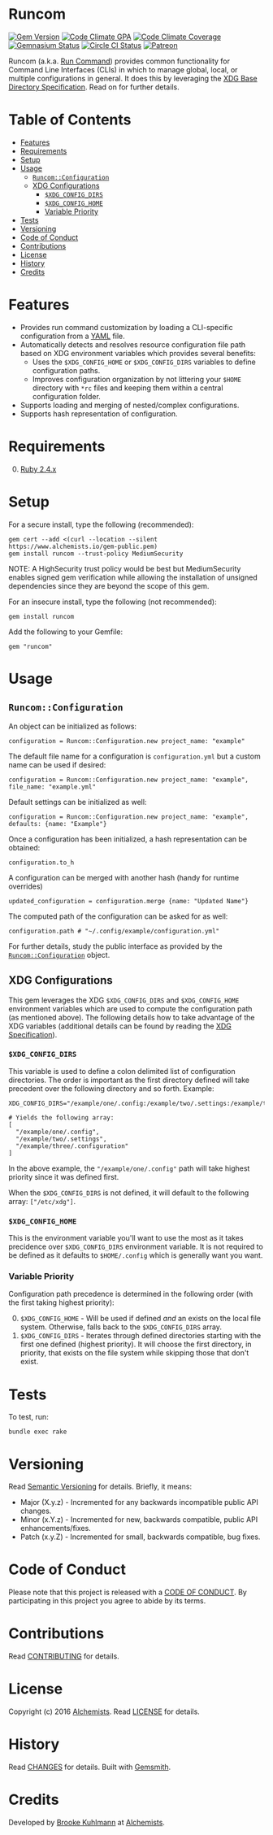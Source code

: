 # Runcom

[![Gem Version](https://badge.fury.io/rb/runcom.svg)](http://badge.fury.io/rb/runcom)
[![Code Climate GPA](https://codeclimate.com/github/bkuhlmann/runcom.svg)](https://codeclimate.com/github/bkuhlmann/runcom)
[![Code Climate Coverage](https://codeclimate.com/github/bkuhlmann/runcom/coverage.svg)](https://codeclimate.com/github/bkuhlmann/runcom)
[![Gemnasium Status](https://gemnasium.com/bkuhlmann/runcom.svg)](https://gemnasium.com/bkuhlmann/runcom)
[![Circle CI Status](https://circleci.com/gh/bkuhlmann/runcom.svg?style=svg)](https://circleci.com/gh/bkuhlmann/runcom)
[![Patreon](https://img.shields.io/badge/patreon-donate-brightgreen.svg)](https://www.patreon.com/bkuhlmann)

Runcom (a.k.a. [Run Command](https://en.wikipedia.org/wiki/Run_commands)) provides common
functionality for Command Line Interfaces (CLIs) in which to manage global, local, or multiple
configurations in general. It does this by leveraging the
[XDG Base Directory Specification](https://standards.freedesktop.org/basedir-spec/basedir-spec-latest.html).
Read on for further details.

<!-- Tocer[start]: Auto-generated, don't remove. -->

# Table of Contents

- [Features](#features)
- [Requirements](#requirements)
- [Setup](#setup)
- [Usage](#usage)
  - [`Runcom::Configuration`](#runcomconfiguration)
  - [XDG Configurations](#xdg-configurations)
    - [`$XDG_CONFIG_DIRS`](#xdg_config_dirs)
    - [`$XDG_CONFIG_HOME`](#xdg_config_home)
    - [Variable Priority](#variable-priority)
- [Tests](#tests)
- [Versioning](#versioning)
- [Code of Conduct](#code-of-conduct)
- [Contributions](#contributions)
- [License](#license)
- [History](#history)
- [Credits](#credits)

<!-- Tocer[finish]: Auto-generated, don't remove. -->

# Features

- Provides run command customization by loading a CLI-specific configuration from a
  [YAML](http://yaml.org) file.
- Automatically detects and resolves resource configuration file path based on XDG environment
  variables which provides several benefits:
  - Uses the `$XDG_CONFIG_HOME` or `$XDG_CONFIG_DIRS` variables to define configuration paths.
  - Improves configuration organization by not littering your `$HOME` directory with `*rc` files and
    keeping them within a central configuration folder.
- Supports loading and merging of nested/complex configurations.
- Supports hash representation of configuration.

# Requirements

0. [Ruby 2.4.x](https://www.ruby-lang.org)

# Setup

For a secure install, type the following (recommended):

    gem cert --add <(curl --location --silent https://www.alchemists.io/gem-public.pem)
    gem install runcom --trust-policy MediumSecurity

NOTE: A HighSecurity trust policy would be best but MediumSecurity enables signed gem verification
while allowing the installation of unsigned dependencies since they are beyond the scope of this
gem.

For an insecure install, type the following (not recommended):

    gem install runcom

Add the following to your Gemfile:

    gem "runcom"

# Usage

## `Runcom::Configuration`

An object can be initialized as follows:

    configuration = Runcom::Configuration.new project_name: "example"

The default file name for a configuration is `configuration.yml` but a custom name can be used if
desired:

    configuration = Runcom::Configuration.new project_name: "example", file_name: "example.yml"

Default settings can be initialized as well:

    configuration = Runcom::Configuration.new project_name: "example", defaults: {name: "Example"}

Once a configuration has been initialized, a hash representation can be obtained:

    configuration.to_h

A configuration can be merged with another hash (handy for runtime overrides)

    updated_configuration = configuration.merge {name: "Updated Name"}

The computed path of the configuration can be asked for as well:

    configuration.path # "~/.config/example/configuration.yml"

For further details, study the public interface as provided by the
[`Runcom::Configuration`](lib/runcom/configuration.rb) object.

## XDG Configurations

This gem leverages the XDG `$XDG_CONFIG_DIRS` and `$XDG_CONFIG_HOME` environment variables which are
used to compute the configuration path (as mentioned above). The following details how to take
advantage of the XDG variables (additional details can be found by reading the
[XDG Specification](https://standards.freedesktop.org/basedir-spec/basedir-spec-latest.html)).

### `$XDG_CONFIG_DIRS`

This variable is used to define a colon delimited list of configuration directories. The order is
important as the first directory defined will take precedent over the following directory and so
forth. Example:

    XDG_CONFIG_DIRS="/example/one/.config:/example/two/.settings:/example/three/.configuration"

    # Yields the following array:
    [
      "/example/one/.config",
      "/example/two/.settings",
      "/example/three/.configuration"
    ]

In the above example, the `"/example/one/.config"` path will take highest priority since it was
defined first.

When the `$XDG_CONFIG_DIRS` is not defined, it will default to the following array: `["/etc/xdg"]`.

### `$XDG_CONFIG_HOME`

This is the environment variable you'll want to use the most as it takes precidence over
`$XDG_CONFIG_DIRS` environment variable. It is not required to be defined as it defaults to
`$HOME/.config` which is generally want you want.

### Variable Priority

Configuration path precedence is determined in the following order (with the first taking highest
priority):

0. `$XDG_CONFIG_HOME` - Will be used if defined *and* an exists on the local file system. Otherwise,
   falls back to the `$XDG_CONFIG_DIRS` array.
0. `$XDG_CONFIG_DIRS` - Iterates through defined directories starting with the first one defined
   (highest priority). It will choose the first directory, in priority, that exists on the file
   system while skipping those that don't exist.

# Tests

To test, run:

    bundle exec rake

# Versioning

Read [Semantic Versioning](http://semver.org) for details. Briefly, it means:

- Major (X.y.z) - Incremented for any backwards incompatible public API changes.
- Minor (x.Y.z) - Incremented for new, backwards compatible, public API enhancements/fixes.
- Patch (x.y.Z) - Incremented for small, backwards compatible, bug fixes.

# Code of Conduct

Please note that this project is released with a [CODE OF CONDUCT](CODE_OF_CONDUCT.md). By
participating in this project you agree to abide by its terms.

# Contributions

Read [CONTRIBUTING](CONTRIBUTING.md) for details.

# License

Copyright (c) 2016 [Alchemists](https://www.alchemists.io).
Read [LICENSE](LICENSE.md) for details.

# History

Read [CHANGES](CHANGES.md) for details.
Built with [Gemsmith](https://github.com/bkuhlmann/gemsmith).

# Credits

Developed by [Brooke Kuhlmann](https://www.alchemists.io) at
[Alchemists](https://www.alchemists.io).
